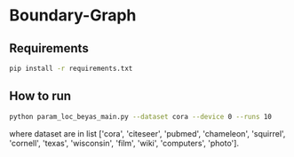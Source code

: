 # Boundary-Graph

## Requirements

```bash
pip install -r requirements.txt
```

## How to run
```bash
python param_loc_beyas_main.py --dataset cora --device 0 --runs 10
```

where dataset are in list ['cora', 'citeseer', 'pubmed', 'chameleon', 'squirrel', 'cornell', 'texas', 'wisconsin', 'film', 'wiki', 'computers', 'photo'].
